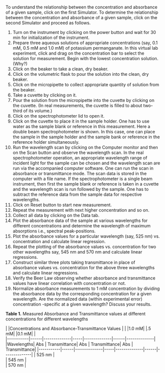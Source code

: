 To understand the relationship between the concentration and absorbance of a given sample, click on the first Simulator. To determine the relationship between the concentration and absorbance of a given sample, click on the second Simulator and proceed as follows.

1. Turn on the instrument by clicking on the power button and wait for 30 min for initialization of the instrument.
2. Prepare three aqueous solutions of appropriate concentrations (say, 0.1 mM, 0.5 mM and 1.0 mM) of potassium permanganate. In this virtual lab experiment, click and drag on the concentration bar to select the solution for measurement. Begin with the lowest concentration solution. (Why?)
3. Click on the beaker to take a clean, dry beaker.
4. Click on the volumetric flask to pour the solution into the clean, dry beaker.
5. Click on the micropipette to collect appropriate quantity of solution from the beaker.
6. Take a cuvette by clicking on it.
7. Pour the solution from the micropipette into the cuvette by clicking on the cuvette. (In real measurements, the cuvette is filled to about two-third of its volume.)
8. Click on the spectrophotometer lid to open it.
9. Click on the cuvette to place it in the sample holder. One has to use water as the sample blank or reference in this measurement. Here a double beam spectrophotometer is shown. In this case, one can place the sample in the sample holder and the sample bank or reference in the reference holder simultaneously.
10. Run the wavelength scan by clicking on the Computer monitor and then on the Scan button and observe the wavelength scan. In the real spectrophotometer operation, an appropriate wavelength range of incident light for the sample can be chosen and the wavelength scan are run via the accompanied computer software. One can run the scan in absorbance or transmittance mode. The scan data is stored in the computer with a file name. If the spectrophotometer is a single beam instrument, then first the sample blank or reference is taken in a cuvette and the wavelength scan is run followed by the sample. One has to subtract the reference data from the sample data for respective wavelengths.
11. Click on Reset button to start new measurement.
12. Repeat the measurement with next higher concentration and so on.
13. Collect all data by clicking on the Data tab.
14. Plot the absorbance data of the sample at various wavelengths for different concentrations and determine the wavelength of maximum absorptions i.e., spectral peak-positions.
15. Plot the absorbance values for a particular wavelength (say, 525 nm) vs. concentration and calculate linear regression.
16. Repeat the plotting of the absorbance values vs. concentration for two other wavelengths say, 545 nm and 570 nm and calculate linear regressions.
17. Construct similar three plots taking transmittance in place of absorbance values vs. concentration for the above three wavelengths and calculate linear regressions.
18. Verify the Beer Law observing whether absorbance and transmittance values have linear correlation with concentration or not.
19. Normalize absorbance measurements to 1 mM concentration by dividing the absorbance data by the corresponding concentration for a given wavelength. Are the normalized data (within experimental error) concentration -specific at a given wavelength? Discuss your results.

**Table 1.** Measured Absorbance and Transmittance values at different concentrations for different wavelengths 

|           |Concentrations and Absorbance-Transmittance Values              | 
|           |1.0 mM|              |.5 mM|              |0.1 mM|              |  
|-----------|------|--------------|-----|--------------|------|--------------|
|Wavelengths| Abs  | Transmittance| Abs | Transmittance| Abs  | Transmittance|
|-----------|------|--------------|-----|--------------|------|--------------|
|   525 nm  |	                                                      
|   545 nm  |                    
|   570 nm  |     